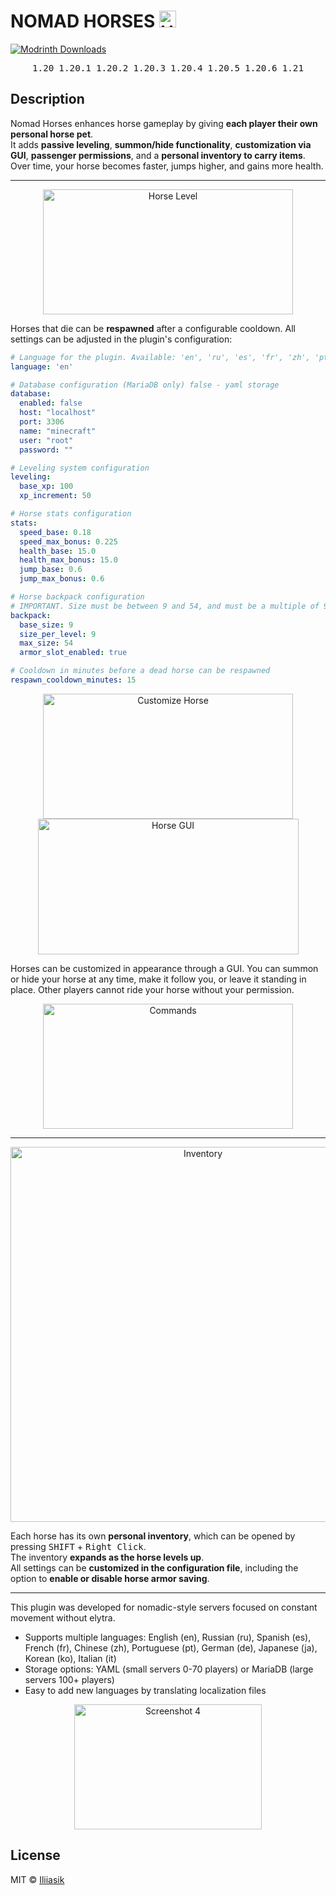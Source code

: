 <h1>
  NOMAD HORSES
  <img width="27" height="27" alt="HORSE" src="https://github.com/user-attachments/assets/b505c936-97ca-459b-b605-0b8fc1a792ee"/>
</h1>


[![Modrinth Downloads][modrinth-downloads-shield]][modrinth-downloads-url]

[github-downloads-shield]: https://img.shields.io/github/downloads/Iliiasik/Nomad-Horses/total.svg?style=for-the-badge&logo=github
[github-downloads-url]: https://github.com/Iliiasik/Nomad-Horses/releases

[spigot-downloads-shield]: https://img.shields.io/badge/SpigotMC-Downloads-blue?style=for-the-badge&logo=spigot
[spigot-downloads-url]: https://www.spigotmc.org/resources/nomad-horses.128733/

[modrinth-downloads-shield]: https://img.shields.io/badge/Modrinth-Downloads-green?style=for-the-badge&logo=modrinth
[modrinth-downloads-url]: https://modrinth.com/plugin/nomad-horses

<div style="display: flex; justify-content: center; gap: 8px; margin-top: 6px; font-size: 1.2em;">
  <code>1.20</code>
  <code>1.20.1</code>
  <code>1.20.2</code>
  <code>1.20.3</code>
  <code>1.20.4</code>
  <code>1.20.5</code>
  <code>1.20.6</code>
  <code>1.21</code>
</div>

## Description

Nomad Horses enhances horse gameplay by giving **each player their own personal horse pet**.  
It adds **passive leveling**, **summon/hide functionality**, **customization via GUI**, **passenger permissions**, and a **personal inventory to carry items**.  
Over time, your horse becomes faster, jumps higher, and gains more health.


---

<p align="center">
  <img src="https://github.com/user-attachments/assets/3b0104be-6d4d-4662-99e6-d74c9bc09344" width="400" height="200" alt="Horse Level">
</p>

Horses that die can be **respawned** after a configurable cooldown. All settings can be adjusted in the plugin's configuration:

```yaml
# Language for the plugin. Available: 'en', 'ru', 'es', 'fr', 'zh', 'pt', 'de', 'ja', 'ko', 'it'
language: 'en'

# Database configuration (MariaDB only) false - yaml storage
database:
  enabled: false
  host: "localhost"
  port: 3306
  name: "minecraft"
  user: "root"
  password: ""

# Leveling system configuration
leveling:
  base_xp: 100
  xp_increment: 50

# Horse stats configuration
stats:
  speed_base: 0.18
  speed_max_bonus: 0.225
  health_base: 15.0
  health_max_bonus: 15.0
  jump_base: 0.6
  jump_max_bonus: 0.6

# Horse backpack configuration
# IMPORTANT. Size must be between 9 and 54, and must be a multiple of 9
backpack:
  base_size: 9
  size_per_level: 9
  max_size: 54
  armor_slot_enabled: true

# Cooldown in minutes before a dead horse can be respawned
respawn_cooldown_minutes: 15
```

<p align="center">
  <img src="https://github.com/user-attachments/assets/6209fd9c-4c8c-4054-81bd-13d4089fc516" width="400" height="200" alt="Customize Horse">
  <img src="https://github.com/user-attachments/assets/e78bb678-6543-4ff5-8a22-25d8eef61dd3" width="417" height="217" alt="Horse GUI">
</p>

Horses can be customized in appearance through a GUI. You can summon or hide your horse at any time, make it follow you, or leave it standing in place. Other players cannot ride your horse without your permission.

<p align="center">
  <img src="https://github.com/user-attachments/assets/f8a24ea0-2c50-4bf1-9609-c7d2bb6c91f3" width="400" height="200" alt="Commands">
</p>

---

<p align="center">
<img width="600" alt="Inventory" src="https://github.com/user-attachments/assets/7c5255c6-ad0d-4b35-9ad8-5632ddffdbe0" />
</p>


Each horse has its own **personal inventory**, which can be opened by pressing <kbd>SHIFT</kbd> + <kbd>Right Click</kbd>.  
The inventory **expands as the horse levels up**.  
All settings can be **customized in the configuration file**, including the option to **enable or disable horse armor saving**.

---

This plugin was developed for nomadic-style servers focused on constant movement without elytra.

- Supports multiple languages: English (en), Russian (ru), Spanish (es), French (fr), Chinese (zh), Portuguese (pt), German (de), Japanese (ja), Korean (ko), Italian (it)
- Storage options: YAML (small servers 0-70 players) or MariaDB (large servers 100+ players)
- Easy to add new languages by translating localization files

<p align="center">
<img width="300" height="200" alt="Screenshot 4" src="https://github.com/user-attachments/assets/7e57fccb-b185-4d3b-802d-ad1cc030bea3" />
</p>

## License

MIT © [Iliiasik](https://github.com/Iliiasik)
